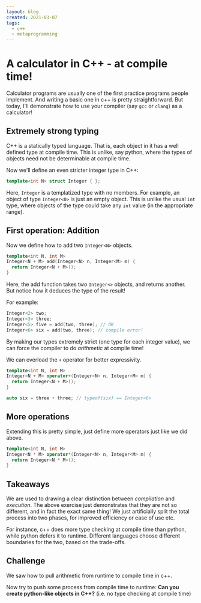 ```yaml
---
layout: blog
created: 2021-03-07
tags:
  - c++
  - metaprogramming
---
```


A calculator in C++ - at compile time!
============

Calculator programs are usually one of the first practice programs people implement. And writing a basic one in c++ is pretty straightforward. But today, I'll demonstrate how to use your compiler (say `gcc` or `clang`) as a calculator!

Extremely strong typing
-----------------------

C++ is a statically typed language. That is, each object in it has a well defined type at compile time. This is unlike, say python, where the types of objects need not be determinable at compile time.

Now we'll define an even stricter integer type in C++:
```cpp
template<int N> struct Integer { };
```

Here, `Integer` is a templatized type with no members. For example, an object of type `Integer<0>` is just an empty object. This is unlike the usual `int` type, where objects of the type could take any `int` value (in the appropriate range).

First operation: Addition
--------

Now we define how to add two `Integer<N>` objects.

```cpp
template<int N, int M>
Integer<N + M> add(Integer<N> n, Integer<M> m) {
  return Integer<N + M>();
}
```

Here, the add function takes two `Integer<>` objects, and returns another. But notice how it deduces the type of the result!

For example:
```cpp
Integer<2> two;
Integer<3> three;
Integer<5> five = add(two, three); // OK
Integer<6> six = add(two, three); // compile error!
```

By making our types extremely strict (one type for each integer value), we can force the compiler to do _arithmetic_ at compile time!

We can overload the `+` operator for better expressivity.
```cpp
template<int N, int M>
Integer<N + M> operator+(Integer<N> n, Integer<M> m) {
  return Integer<N + M>();
}

auto six = three + three; // typeof(six) == Integer<6>
```

More operations
---------------
Extending this is pretty simple, just define more operators just like we did above.

```cpp
template<int N, int M>
Integer<N * M> operator*(Integer<N> n, Integer<M> m) {
  return Integer<N * M>();
}
```

Takeaways
---------
We are used to drawing a clear distinction between _compilation_ and _execution_. The above exercise just demonstrates that they are not so different, and in fact the exact same thing! We just artificially split the total process into two phases, for improved efficiency or ease of use etc.

For instance, c++ does more type checking at compile time than python, while python defers it to runtime. Different languages choose different boundaries for the two, based on the trade-offs.

Challenge 
---------
We saw how to pull arithmetic from runtime to compile time in c++. 

Now try to push some process from compile time to runtime: **Can you create python-like objects in C++?** (i.e. no type checking at compile time)

